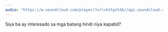 ```yaml
---
audio: "https://w.soundcloud.com/player/?url=https%3A//api.soundcloud.com/tracks/1406191357%3Fsecret_token%3Ds-QY4eek9jL8i&color=%23ff5500&auto_play=true&hide_related=false&show_comments=true&show_user=true&show_reposts=false&show_teaser=true&visual=true"
---
```


Siya ba ay interesado sa mga batang hindi niya kapatid?